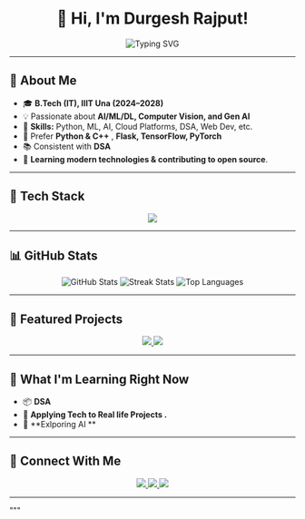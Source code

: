 <h1 align="center">👋 Hi, I'm Durgesh Rajput!</h1>

<p align="center">
  <img src="https://readme-typing-svg.demolab.com?font=Fira+Code&size=22&duration=3500&pause=500&center=true&vCenter=true&width=700&lines=AI%2FML+Enthusiast+%7C+Problem+Solver;Open+to+collaboration+%26+internships" alt="Typing SVG" />
</p>

---

## 🌟 About Me
- 🎓 **B.Tech (IT), IIIT Una (2024–2028)**
- 💡 Passionate about **AI/ML/DL, Computer Vision, and  Gen AI**
- 🎯 **Skills:** Python, ML, AI, Cloud Platforms, DSA, Web Dev, etc.
- 🧰 Prefer **Python & C++** , **Flask, TensorFlow, PyTorch**
- 📚 Consistent with **DSA**
- 🌱 **Learning modern technologies & contributing to open source**.

---

## 🧰 Tech Stack
<p align="center">
  <img src="https://skillicons.dev/icons?i=python,cpp,java,js,ts,html,css,react,tailwind,nodejs,express,flask,fastapi,tensorflow,pytorch,git,github,vscode,mysql,postgresql,mongodb" />
</p>

---

## 📊 GitHub Stats
<p align="center">
  <img src="https://github-readme-stats.vercel.app/api?username=DurgeshRajput11&show_icons=true&theme=radical" alt="GitHub Stats" />
  <img src="https://github-readme-streak-stats.herokuapp.com/?user=DurgeshRajput11&theme=radical" alt="Streak Stats" />
  <img src="https://github-readme-stats.vercel.app/api/top-langs/?username=DurgeshRajput11&layout=compact&theme=radical" alt="Top Languages" />
</p>

---

## 🚀 Featured Projects
<p align="center">
  <a href="https://github.com/DurgeshRajput11/agriVision">
    <img src="https://github-readme-stats.vercel.app/api/pin/?username=DurgeshRajput11&repo=agriVision&theme=radical" />
  </a>
  <a href="https://github.com/DurgeshRajput11/ASL-talk">
    <img src="https://github-readme-stats.vercel.app/api/pin/?username=DurgeshRajput11&repo=ASL-talk&theme=radical" />
  </a>
</p>

---

## 🧪 What I'm Learning Right Now
- 📦 **DSA** 
- 🧠 **Applying Tech to Real life Projects .**
- 📱 **Exlporing AI ** 

---

## 🤝 Connect With Me
<p align="center">
  <a href="https://www.linkedin.com/in/durgesh-singh-09844b253/">
    <img src="https://img.shields.io/badge/LinkedIn-Connect-blue?style=for-the-badge&logo=linkedin" />
  </a>
  <a href="mailto:YOUR-EMAIL@example.com">
    <img src="https://img.shields.io/badge/Email-Say%20Hi!-red?style=for-the-badge&logo=gmail" />
  </a>
  <a href="https://github.com/DurgeshRajput11">
    <img src="https://img.shields.io/badge/GitHub-Follow-black?style=for-the-badge&logo=github" />
  </a>
</p>

---

"""

